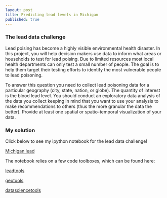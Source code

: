 ```yaml
---
layout: post
title: Predicting lead levels in Michigan
published: true
---
```





### The lead data challenge

Lead poising has become a highly visible environmental health disaster. In this project, you will help decision makers use data to inform what areas or households to test for lead poising. Due to limited resources most local health departments can only test a small number of people. The goal is to help them target their testing efforts to identify the most vulnerable people to lead poisoning.

To answer this question you need to collect lead poisoning data for a particular geography (city, state, nation, or globe). The quantity of interest is the blood lead level. You should conduct an exploratory data analysis of the data you collect keeping in mind that you want to use your analysis to make recommendations to others (thus the more granular the data the better). Provide at least one spatial or spatio-temporal visualization of your data.

### My solution

Click below to see my ipython notebook for the lead data challenge!

[Michigan lead](https://github.com/mattoby/michigan_lead/blob/master/Arnhold_lead_datachallenge.ipynb)

The notebook relies on a few code toolboxes, which can be found here:

[leadtools](https://github.com/mattoby/michigan_lead/blob/master/leadtools.py)

[geotools](https://github.com/mattoby/datasciencetools/blob/master/geotools.py)

[datasciencetools](https://github.com/mattoby/datasciencetools/blob/master/datasciencetools.py)



